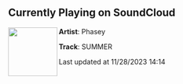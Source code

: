 ## Currently Playing on SoundCloud

[<img align="left" width="100" src="https://i1.sndcdn.com/artworks-G5vzBB3X39C9UUWN-NUhuZQ-t500x500.jpg">](https://soundcloud.com/phaseyy/summer)

**Artist**: Phasey 

**Track**: SUMMER

Last updated at 11/28/2023 14:14
